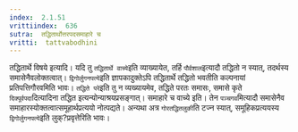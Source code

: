 ```yaml
---
index:  2.1.51
vrittiindex:  636
sutra:  तद्धितार्थोत्तरपदसमाहारे च
vritti:  tattvabodhini 
---
```


तद्धितार्थे विषये इत्यादि। यदि तु `तद्धितार्थे वाच्ये`इति व्याख्यायेत, तर्हि `पौर्वशाल`इत्यादौ तद्धितो न स्यात्, तदर्थस्य समासेनैवलोक्तत्वात्। `द्विगोर्लुगनपत्ये`इति ज्ञापकादुक्तेऽपि तद्धितार्थे तद्धितो भवतीति कल्पनायां प्रतिपत्तिगौरवमिति भावः। `तद्धिते परे`इति तु न व्यख्यायमेव, तद्धिते परतः समासः, समासे कृते `दिक्पूर्वपदा`दित्यादिना तद्धित इत्यन्योन्याश्रयप्रसङ्गात्। समाहारे च वाच्ये इति। तेन `पञ्चगव`मित्यादौ समासेनैव समाहारस्योक्तत्वात्समूहार्थप्रत्ययो नोत्पद्यते। अन्यथा अत्र `गोरतद्धितलुकी`ति टज्न स्यात्, समूहिकप्रत्ययस्य `द्विगोर्लुगनपत्ये`इति लुक्?प्रवृत्तेरिति भावः। 

